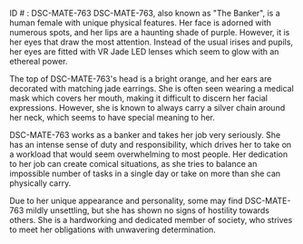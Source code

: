 ID # : DSC-MATE-763
DSC-MATE-763, also known as "The Banker", is a human female with unique physical features. Her face is adorned with numerous spots, and her lips are a haunting shade of purple. However, it is her eyes that draw the most attention. Instead of the usual irises and pupils, her eyes are fitted with VR Jade LED lenses which seem to glow with an ethereal power. 

The top of DSC-MATE-763's head is a bright orange, and her ears are decorated with matching jade earrings. She is often seen wearing a medical mask which covers her mouth, making it difficult to discern her facial expressions. However, she is known to always carry a silver chain around her neck, which seems to have special meaning to her. 

DSC-MATE-763 works as a banker and takes her job very seriously. She has an intense sense of duty and responsibility, which drives her to take on a workload that would seem overwhelming to most people. Her dedication to her job can create comical situations, as she tries to balance an impossible number of tasks in a single day or take on more than she can physically carry. 

Due to her unique appearance and personality, some may find DSC-MATE-763 mildly unsettling, but she has shown no signs of hostility towards others. She is a hardworking and dedicated member of society, who strives to meet her obligations with unwavering determination.